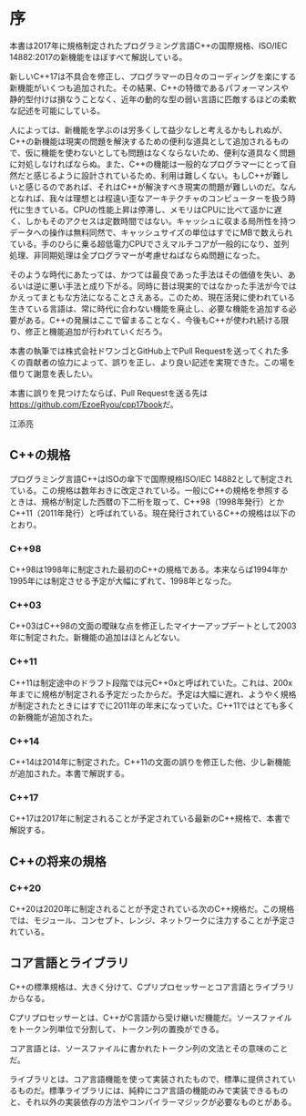 # 序

本書は2017年に規格制定されたプログラミング言語C++の国際規格、ISO/IEC 14882:2017の新機能をほぼすべて解説している。

新しいC++17は不具合を修正し、プログラマーの日々のコーディングを楽にする新機能がいくつも追加された。その結果、C++の特徴であるパフォーマンスや静的型付けは損なうことなく、近年の動的な型の弱い言語に匹敵するほどの柔軟な記述を可能にしている。

人によっては、新機能を学ぶのは労多くして益少なしと考えるかもしれぬが、C++の新機能は現実の問題を解決するための便利な道具として追加されるもので、仮に機能を使わないとしても問題はなくならないため、便利な道具なく問題に対処しなければならぬ。また、C++の機能は一般的なプログラマーにとって自然だと感じるように設計されているため、利用は難しくない。もしC++が難しいと感じるのであれば、それはC++が解決すべき現実の問題が難しいのだ。なんとなれば、我々は理想とは程遠い歪なアーキテクチャのコンピューターを扱う時代に生きている。CPUの性能上昇は停滞し、メモリはCPUに比べて遥かに遅く、しかもそのアクセスは定数時間ではない。キャッシュに収まる局所性を持つデータへの操作は無料同然で、キャッシュサイズの単位はすでにMBで数えられている。手のひらに乗る超低電力CPUでさえマルチコアが一般的になり、並列処理、非同期処理は全プログラマーが考慮せねばならぬ問題になった。

そのような時代にあたっては、かつては最良であった手法はその価値を失い、あるいは逆に悪い手法と成り下がる。同時に昔は現実的ではなかった手法が今ではかえってまともな方法になることさえある。このため、現在活発に使われている生きている言語は、常に時代に合わない機能を廃止し、必要な機能を追加する必要がある。C++の発展はここで留まることなく、今後もC++が使われ続ける限り、修正と機能追加が行われていくだろう。

本書の執筆では株式会社ドワンゴとGitHub上でPull Requestを送ってくれた多くの貢献者の協力によって、誤りを正し、より良い記述を実現できた。この場を借りて謝意を表したい。

本書に誤りを見つけたならば、Pull Requestを送る先は<https://github.com/EzoeRyou/cpp17book>だ。

江添亮

## C++の規格

プログラミング言語C++はISOの傘下で国際規格ISO/IEC 14882として制定されている。この規格は数年おきに改定されている。一般にC++の規格を参照するときは、規格が制定した西暦の下二桁を取って、C++98（1998年発行）とかC++11（2011年発行）と呼ばれている。現在発行されているC++の規格は以下のとおり。

### C++98

C++98は1998年に制定された最初のC++の規格である。本来ならば1994年か1995年には制定させる予定が大幅にずれて、1998年となった。

### C++03

C++03はC++98の文面の曖昧な点を修正したマイナーアップデートとして2003年に制定された。新機能の追加はほとんどない。

### C++11

C++11は制定途中のドラフト段階では元C++0xと呼ばれていた。これは、200x年までに規格が制定される予定だったからだ。予定は大幅に遅れ、ようやく規格が制定されたときにはすでに2011年の年末になっていた。C++11ではとても多くの新機能が追加された。

### C++14

C++14は2014年に制定された。C++11の文面の誤りを修正した他、少し新機能が追加された。本書で解説する。

### C++17

C++17は2017年に制定されることが予定されている最新のC++規格で、本書で解説する。

## C++の将来の規格

### C++20

C++20は2020年に制定されることが予定されている次のC++規格だ。この規格では、モジュール、コンセプト、レンジ、ネットワークに注力することが予定されている。

## コア言語とライブラリ

C++の標準規格は、大きく分けて、Cプリプロセッサーとコア言語とライブラリからなる。

Cプリプロセッサーとは、C++がC言語から受け継いだ機能だ。ソースファイルをトークン列単位で分割して、トークン列の置換ができる。

コア言語とは、ソースファイルに書かれたトークン列の文法とその意味のことだ。

ライブラリとは、コア言語機能を使って実装されたもので、標準に提供されているものだ。標準ライブラリには、純粋にコア言語の機能のみで実装できるものと、それ以外の実装依存の方法やコンパイラーマジックが必要なものとがある。


